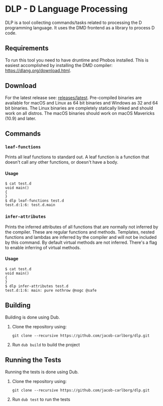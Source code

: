 # DLP - D Language Processing

DLP is a tool collecting commands/tasks related to processing the
D programming language. It uses the DMD frontend as a library to process D code.

## Requirements

To run this tool you need to have druntime and Phobos installed. This is easiest
accomplished by installing the DMD compiler: https://dlang.org/download.html.

## Download

For the latest release see: [releases/latest](https://github.com/jacob-carlborg/dlp/releases/latest).
Pre-compiled binaries are available for macOS and Linux as 64 bit binaries and
Windows as 32 and 64 bit binaries. The Linux binaries are completely statically
linked and should work on all distros. The macOS binaries should work on macOS
Mavericks (10.9) and later.

## Commands

### `leaf-functions`

Prints all leaf functions to standard out. A leaf function is a function that
doesn't call any other functions, or doesn't have a body.

#### Usage

```
$ cat test.d
void main()
{
}
$ dlp leaf-functions test.d
test.d:1:6: test.d.main
```

### `infer-attributes`

Prints the inferred attributes of all functions that are normally not inferred
by the compiler. These are regular functions and methods. Templates, nested
functions and lambdas are inferred by the compiler and will not be included by
this command. By default virtual methods are not inferred. There's a flag to
enable inferring of virtual methods.

#### Usage

```
$ cat test.d
void main()
{
}
$ dlp infer-attributes test.d
test.d:1:6: main: pure nothrow @nogc @safe
```

## Building

Building is done using Dub.

1. Clone the repository using:
    ```
    git clone --recursive https://github.com/jacob-carlborg/dlp.git
    ```
1. Run `dub build` to build the project

## Running the Tests

Running the tests is done using Dub.

1. Clone the repository using:
    ```
    git clone --recursive https://github.com/jacob-carlborg/dlp.git
    ```
1. Run `dub test` to run the tests

